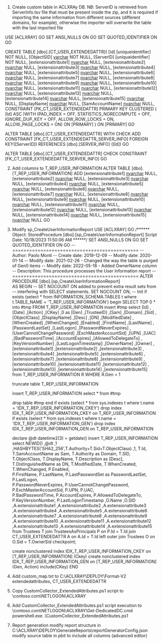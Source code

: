 1. Create custom table in ACLXRAy DB. 
NB: ServerID is retrieved from ServerInfo.tsv file that must be present inside the zip, and it is required if importing the same information from different sources (different domains, for example), otherwise the importer will overwrite the table with the last imported file

USE [ACLXRAY]
GO
SET ANSI_NULLS ON
GO
SET QUOTED_IDENTIFIER ON
GO

CREATE TABLE [dbo].[CT_USER_EXTENDEDATTR](
	[Id] [uniqueidentifier] NOT NULL,
	[ObjectSID] [varchar](64) NOT NULL,
	[ServerID] [uniqueidentifier] NOT NULL,
	[extensionattribute1] [nvarchar](256) NULL,
	[extensionattribute2] [nvarchar](256) NULL,
	[extensionattribute3] [nvarchar](256) NULL,
	[extensionattribute4] [nvarchar](256) NULL,
	[extensionattribute5] [nvarchar](256) NULL,
	[extensionattribute6] [nvarchar](256) NULL,
	[extensionattribute7] [nvarchar](256) NULL,
	[extensionattribute8] [nvarchar](256) NULL,
	[extensionattribute9] [nvarchar](256) NULL,
	[extensionattribute10] [nvarchar](256) NULL,
	[extensionattribute11] [nvarchar](256) NULL,
	[extensionattribute12] [nvarchar](256) NULL,
	[extensionattribute13] [nvarchar](256) NULL,
	[extensionattribute14] [nvarchar](256) NULL,
	[extensionattribute15] [nvarchar](256) NULL,
	[DisplayName] [nvarchar](256) NULL,
	[SamAccountName] [nvarchar](256) NULL,
 CONSTRAINT [PK_CT_USER_EXTENDEDATTR] PRIMARY KEY CLUSTERED 
(
	[Id] ASC
)WITH (PAD_INDEX = OFF, STATISTICS_NORECOMPUTE = OFF, IGNORE_DUP_KEY = OFF, ALLOW_ROW_LOCKS = ON, ALLOW_PAGE_LOCKS = ON) ON [PRIMARY]
) ON [PRIMARY]
GO

ALTER TABLE [dbo].[CT_USER_EXTENDEDATTR]  WITH CHECK ADD  CONSTRAINT [FK_CT_USER_EXTENDEDATTR_SERVER_INFO] FOREIGN KEY([ServerID])
REFERENCES [dbo].[SERVER_INFO] ([Id])
GO

ALTER TABLE [dbo].[CT_USER_EXTENDEDATTR] CHECK CONSTRAINT [FK_CT_USER_EXTENDEDATTR_SERVER_INFO]
GO


2. Add columns to T_REP_USER_INFORMATION
ALTER TABLE [dbo].[T_REP_USER_INFORMATION]
ADD [extensionattribute1] [nvarchar](256) NULL,
	[extensionattribute2] [nvarchar](256) NULL,
	[extensionattribute3] [nvarchar](256) NULL,
	[extensionattribute4] [nvarchar](256) NULL,
	[extensionattribute5] [nvarchar](256) NULL,
	[extensionattribute6] [nvarchar](256) NULL,
	[extensionattribute7] [nvarchar](256) NULL,
	[extensionattribute8] [nvarchar](256) NULL,
	[extensionattribute9] [nvarchar](256) NULL,
	[extensionattribute10] [nvarchar](256) NULL,
	[extensionattribute11] [nvarchar](256) NULL,
	[extensionattribute12] [nvarchar](256) NULL,
	[extensionattribute13] [nvarchar](256) NULL,
	[extensionattribute14] [nvarchar](256) NULL,
	[extensionattribute15] [nvarchar](256) NULL
GO

3. Modify sp_CreateUserInformationReport
USE [ACLXRAY]
GO
/****** Object:  StoredProcedure [dbo].[sp_CreateUserInformationReport]    Script Date: 10/18/2023 11:50:06 AM ******/
SET ANSI_NULLS ON
GO
SET QUOTED_IDENTIFIER ON
GO
-- =============================================
-- Author:		Paolo Monti
-- Create date: 2019-12-09
-- Modify date: 2020-01-14
-- Modify date: 2021-02-26 - Changed the way the table is purged of Gen0 items
-- Modify date: 2022-05-18 - Added OwnerName column
-- Description:	This procedure processes the User Information report
-- =============================================
ALTER PROCEDURE [dbo].[sp_CreateUserInformationReport] 	
AS
BEGIN
	-- SET NOCOUNT ON added to prevent extra result sets from
	-- interfering with SELECT statements.
	SET NOCOUNT ON;
	-- Init
	if exists (select * from INFORMATION_SCHEMA.TABLES t where t.TABLE_NAME = 'T_REP_USER_INFORMATION')
	begin
		SELECT TOP 0 * into #tmp FROM T_REP_USER_INFORMATION
		insert #tmp
		select [Id]
      ,[Date]
      ,[Action]
      ,[CKey]
      ,0 as [Gen]
      ,[TrusteeID]
      ,[Sam]
      ,[Domain]
      ,[Sid]
      ,[ObjectClass]
      ,[DisplayName]
      ,[Desc]
      ,[DN]
      ,[ModifiedDate]
      ,[WhenCreated]
      ,[WhenChanged]
      ,[Enabled]
      ,[FirstName]
      ,[LastName]
      ,[PasswordLastSet]
      ,[LastLogon]
      ,[PasswordNeverExpires]
      ,[UserCannotChangePassword]
      ,[ExchMasterAccountSid]
      ,[UPN]
      ,[UAC]
      ,[BadPasswordTime]
      ,[AccountExpires]
      ,[AllowedToDelegateTo]
      ,[KeyVersionNumber]
      ,[LastLogonTimestamp]
	  ,[OwnerName]
	  ,[Owner]
	  ,[extensionattribute1]
      ,[extensionattribute2]
      ,[extensionattribute3]
      ,[extensionattribute4]
      ,[extensionattribute5]
      ,[extensionattribute6]
      ,[extensionattribute7]
      ,[extensionattribute8]
      ,[extensionattribute9]
      ,[extensionattribute10]
      ,[extensionattribute11]
      ,[extensionattribute12]
      ,[extensionattribute13]
      ,[extensionattribute14]
      ,[extensionattribute15]
	  from T_REP_USER_INFORMATION R
	  WHERE R.Gen = 1
	  
	  truncate table T_REP_USER_INFORMATION
	  
	  insert T_REP_USER_INFORMATION
	  select * from #tmp
	  
	  drop table #tmp
	end
	if exists (select * from sys.indexes t where t.name = 'IDX_T_REP_USER_INFORMATION_CKEY')
		drop index IDX_T_REP_USER_INFORMATION_CKEY on T_REP_USER_INFORMATION
	if exists (select * from sys.indexes t where t.name = 'IDX_T_REP_USER_INFORMATION_GEN')
		drop index IDX_T_REP_USER_INFORMATION_GEN on T_REP_USER_INFORMATION

	declare @dt datetime2(3) = getdate()
	insert T_REP_USER_INFORMATION
	select
	NEWID()
	,@dt
	,1
	,HASHBYTES('SHA2_256',T.Authority+T.Sid+T.ObjectClass)
	,1, 
	T.Id,	
	T.SamAccountName as Sam,
	T.Authority as Domain,
	T.SID,		
	T.ObjectClass,
	T.DisplayName,
	T.Description as [Desc],
	T.DistinguishedName as DN,
	T.ModifiedDate,
	T.WhenCreated,
	T.WhenChanged,
	P.Enabled,		
	P.FirstName,
	P.LastName,
	P.LastPasswordSet as PasswordLastSet,
	P.LastLogon,	
	P.PasswordNeverExpires,
	P.UserCannotChangePassword,
	P.ExchMasterAccountSid,
	P.UPN,
	P.UAC,					
	P.BadPasswordTime,
	P.AccountExpires,
	P.AllowedToDelegateTo,
	P.KeyVersionNumber,
	P.LastLogonTimestamp
	,O.Name
	,O.SID
	,A.extensionattribute1
    ,A.extensionattribute2
    ,A.extensionattribute3
    ,A.extensionattribute4
    ,A.extensionattribute5
    ,A.extensionattribute6
    ,A.extensionattribute7
    ,A.extensionattribute8
    ,A.extensionattribute9
    ,A.extensionattribute10
    ,A.extensionattribute11
	,A.extensionattribute12
    ,A.extensionattribute13
    ,A.extensionattribute14
    ,A.extensionattribute15
	from Trustees T
	join TrusteesAsPrincipals P on P.Id = T.Id
	join CT_USER_EXTENDEDATTR A on A.Id = T.Id
	left outer join Trustees O on O.Sid = T.OwnerSid
	checkpoint;
	
	create nonclustered index IDX_T_REP_USER_INFORMATION_CKEY on [T_REP_USER_INFORMATION] (Ckey)
	create nonclustered index IDX_T_REP_USER_INFORMATION_GEN on [T_REP_USER_INFORMATION] (Gen, Action) include(CKey)
END

4. Add custom_map.txt to C:\ACLXRAY\DEPLOY\Format-V2
extendedattributes, CT_USER_EXTENDEDATTR

5. Copy CustomCollector_ExtendedAttributes.ps1 script to \\contoso.com\NETLOGON\ACLXRAY
6. Add CustomCollector_ExtendedAttributes.ps1 script execution to \\contoso.com\NETLOGON\ACLXRAY\Get-DedicatedDC.cmd
powershell.exe .\CustomCollector_ExtendedAttributes.ps1

7. Report generation
modify report structure in C:\ACLXRAY\DEPLOY\GenerateReports\reportGeneratorConfig.json
modify source table in pbit to include all columns (advanced editor)

